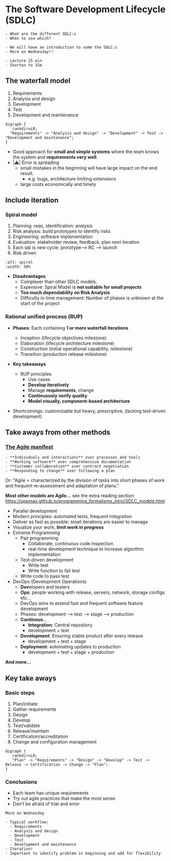 # The Software Development Lifecycle (SDLC)

```{questions}
- What are the different SDLC:s
- When to use which?
```

```{objectives}
- We will have an introduction to some the SDLC:s
- More on Wednesday!!
```



```{instructor-note}
- Lecture 25 min
- Shorten to 15m
```


## The waterfall model

1.	Requirements
2.	Analysis and design
3.	Development
4.	Test
5.	Development and maintenance

```{graphviz}
digraph {
   rankdir=LR;
  "Requirements" -> "Analysis and design" -> "Development" -> Test -> "Development and maintenance";
}
```

- Good approach for **small and simple systems** where the team knows the system and **requirements very well**.
- |:warning:|  Error is spreading 
  - small mistakes in the beginning will have large impact on the end result. 
    - e.g. bugs, architecture limiting extensions
  - large costs economically and timely

## Include iteration
### Spiral model

1. Planning: reqs, identification: analysis
1. Risk analysis: build prototypes to identify risks
1. Engineering: software implementation
1. Evaluation: stakeholder review, feedback, plan next iteration
1. Each lab is new cycle: prototype--> RC --> launch
1. Risk driven

```{figure} img/spiral-1-1024x945.jpg
:alt: spiral
:width: 50%
```

- **Disadvantages**
  - Complexer than other SDLC models.
  - Expensive: Spiral Model is **not suitable for small projects**
  - **Too much dependability on Risk Analysis**
  - Difficulty in time management: Number of phases is unknown at the start of the project

### Rational unified process (RUP) 
- **Phases**: Each containing **1 or more waterfall iterations**
  - Inception (lifecycle objectives milestone)
  - Elaboration (lifecycle architecture milestone)
  - Construction (initial operational capability, milestone)
  - Transition (production release milestone)

- **Key takeaways**
  - RUP principles
    - Use cases
    - **Develop iteratively**
    - Manage **requirements**, change
    - **Continuously verify quality**
    - **Model visually, component-based architecture**
- Shortcomings: customizable but heavy, prescriptive, (lacking test-driven development)

## Take aways from other methods 
### [The Agile manifest](https://agilemanifesto.org/)

```{admonition} Values
- **Individuals and interactions** over processes and tools
- **Working software** over comprehensive documentation
- **Customer collaboration** over contract negotiation
- **Responding to change** over following a plan
```

Or:
"Agile = characterized by the division of tasks into short phases of work and frequent re-assessment and adaptation of plans."

**Most other models are Agile...**
see the extra reading section: https://uppmax.github.io/programming_formalisms_intro/SDLC_models.html

- Parallel development
- Modern principles: automated tests, frequent integration
- Deliver as fast as possible: small iterations are easier to manage
- Visualize your work, **limit work in progress**
- Extreme Programming
  - Pair programming
    - Collaborate, continuous code inspection
    - real-time development technique to increase algorithm implementation
  - Test-driven development
    - Write test
    - Write function to fail test
   - Write code to pass test
- DevOps (Development Operations)
  - **Dev**elopers and testers
  - **Ops**: people working with release, servers, network, storage configs etc...
  - DevOps aims to extend fast and frequent software feature development 
  - Phases: development --> test --> stage --> production
  - **Continous**...
    - **Integration**: Central repository
    - development + test
  - **Development**: Ensuring stable product after every release
    - development + test + stage
  - **Deployment**: automating updates to production
    - development + test + stage + production

**And more...**

## Key take aways
### Basic steps

1.	Plan/initiate
2.	Gather requirements
3.	Design
4.	Develop
5.	Test/validate
6.	Release/maintain
7.	Certification/accreditation
8.	Change and configuration management

```{graphviz}
digraph {
   rankdir=LR;
   "Plan" -> "Requirements" -> "Design" -> "Develop" -> Test -> Release -> Certification -> Change -> "Plan";
}
```

### Conclusions
  - Each team has unique requirements
  - Try out agile practices that make the most sense
  - Don’t be afraid of trial and error

```{info}
More on Wednesday
```

```{keypoints}
- Typical workflow:
  - Requirements
  - Analysis and design
  - Development
  - Test
  - Development and maintenance
- Iteration!
- Important to identify problem in beginning and add for flexibility

```
